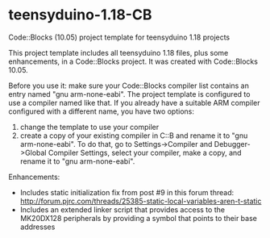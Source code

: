 teensyduino-1.18-CB
===================

Code::Blocks (10.05) project template for teensyduino 1.18 projects

This project template includes all teensyduino 1.18 files, plus some enhancements, in a Code::Blocks project. It was created with Code::Blocks 10.05.

Before you use it: make sure your Code::Blocks compiler list contains an entry named "gnu arm-none-eabi". The project template is configured to use a compiler named like that. If you already have a suitable ARM compiler configured with a different name, you have two options:

1) change the template to use your compiler
2) create a copy of your existing compiler in C::B and rename it to "gnu arm-none-eabi". To do that, go to Settings->Compiler and Debugger->Global Compiler Settings, select your compiler, make a copy, and rename it to "gnu arm-none-eabi".

Enhancements:
- Includes static initialization fix from post #9 in this forum thread: http://forum.pjrc.com/threads/25385-static-local-variables-aren-t-static
- Includes an extended linker script that provides access to the MK20DX128 peripherals by providing a symbol that points to their base addresses
